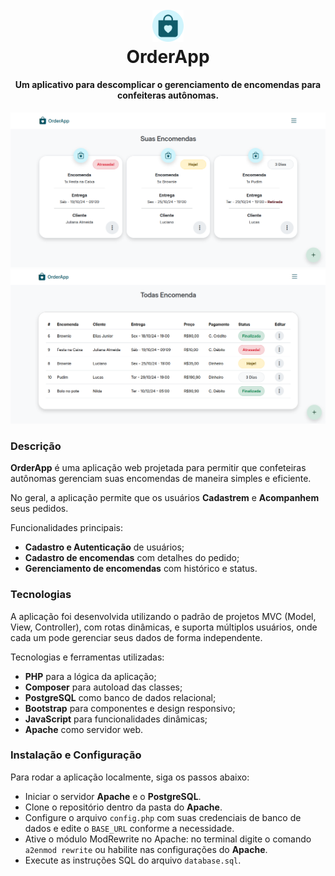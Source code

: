 <h1 align="center">
    <br>
    <img src="img/logo.png" width="10%">
    <br>
    OrderApp
    <br>
</h1>

<h4 align="center">
    Um aplicativo para descomplicar o gerenciamento de encomendas para confeiteras autônomas.
</h4>

<p align="center">
  <img src="img/screenshot.png">
  <br>
  <img src="img/screenshot2.png">
</p>

<h3>Descrição</h3>

<p>
<b>OrderApp</b> é uma aplicação web projetada para permitir que confeteiras autônomas gerenciam suas encomendas de maneira simples e eficiente.

No geral, a aplicação permite que os usuários <b>Cadastrem</b> e <b>Acompanhem</b> seus pedidos.

Funcionalidades principais:
  - <b>Cadastro e Autenticação</b> de usuários;
  - <b>Cadastro de encomendas</b> com detalhes do pedido;
  - <b>Gerenciamento de encomendas</b> com histórico e status.
</p>

<h3>Tecnologias</h3>

<p>
A aplicação foi desenvolvida utilizando o padrão de projetos MVC (Model, View, Controller), com rotas dinâmicas, e suporta múltiplos usuários, onde cada um pode gerenciar seus dados de forma independente.

Tecnologias e ferramentas utilizadas:
- <b>PHP</b> para a lógica da aplicação;
- <b>Composer</b> para autoload das classes;
- <b>PostgreSQL</b> como banco de dados relacional;
- <b>Bootstrap</b> para componentes e design responsivo;
- <b>JavaScript</b> para funcionalidades dinâmicas;
- <b>Apache</b> como servidor web.
</p>

<h3>Instalação e Configuração</h3>

<p>
Para rodar a aplicação localmente, siga os passos abaixo:

- Iniciar o servidor <b>Apache</b> e o <b>PostgreSQL</b>.
- Clone o repositório dentro da pasta do <b>Apache</b>.
- Configure o arquivo `config.php` com suas credenciais de banco de dados e edite o `BASE_URL` conforme a necessidade.
- Ative o módulo ModRewrite no Apache: no terminal digite o comando `a2enmod rewrite` ou habilite nas configurações do <b>Apache</b>.
- Execute as instruções SQL do arquivo `database.sql`.
</p>